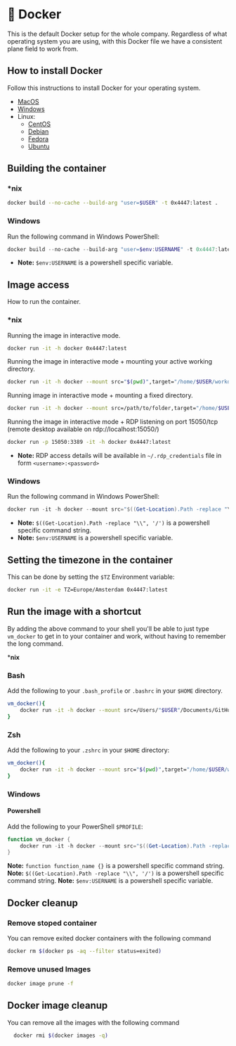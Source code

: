 # 🐳 Docker

This is the default Docker setup for the whole company. Regardless of what operating system you are using, with this Docker file we have a consistent plane field to work from.

## How to install Docker

Follow this instructions to install Docker for your operating system.

- [MacOS](https://docs.docker.com/docker-for-mac/install/)
- [Windows](https://docs.docker.com/docker-for-windows/install/)
- Linux:
  - [CentOS](https://docs.docker.com/install/linux/docker-ce/centos/)
  - [Debian](https://docs.docker.com/install/linux/docker-ce/debian/)
  - [Fedora](https://docs.docker.com/install/linux/docker-ce/fedora/)
  - [Ubuntu](https://docs.docker.com/install/linux/docker-ce/ubuntu/)

## Building the container

### *nix

```sh
docker build --no-cache --build-arg "user=$USER" -t 0x4447:latest .
```

### Windows

Run the following command in Windows PowerShell:

```powershell
docker build --no-cache --build-arg "user=$env:USERNAME" -t 0x4447:latest .
```

- **Note:** `$env:USERNAME` is a powershell specific variable.

## Image access

How to run the container.

### *nix

Running the image in interactive mode.

```sh
docker run -it -h docker 0x4447:latest
```

Running the image in interactive mode + mounting your active working directory.

```sh
docker run -it -h docker --mount src="$(pwd)",target="/home/$USER/workdir/",type=bind 0x4447:latest
```

Running image in interactive mode + mounting a fixed directory.

```sh
docker run -it -h docker --mount src=/path/to/folder,target="/home/$USER/workdir/",type=bind 0x4447:latest
```

Running the image in interactive mode + RDP listening on port 15050/tcp (remote desktop available on rdp://localhost:15050/)

```sh
docker run -p 15050:3389 -it -h docker 0x4447:latest
```

- **Note:** RDP access details will be available in `~/.rdp_credentials` file in form `<username>:<password>`

### Windows

Run the following command in Windows PowerShell:

``` powershell
docker run -it -h docker --mount src="$((Get-Location).Path -replace "\\", '/')",target="/home/$env:USERNAME/workdir/",type=bind 0x4447:latest
```

- **Note:** `$((Get-Location).Path -replace "\\", '/')` is a powershell specific command string.
- **Note:** `$env:USERNAME` is a powershell specific variable.

## Setting the timezone in the container

This can be done by setting the `$TZ` Environment variable:

``` sh
docker run -it -e TZ=Europe/Amsterdam 0x4447:latest
```

## Run the image with a shortcut

By adding the above command to your shell you'll be able to just type `vm_docker` to get in to your container and work, without having to remember the long command.

***nix**

### Bash

Add the following to your `.bash_profile` or `.bashrc` in your `$HOME` directory.

```sh
vm_docker(){
    docker run -it -h docker --mount src=/Users/"$USER"/Documents/GitHub,target="/home/$USER/workdir/",type=bind 0x4447:latest
}
```

### Zsh

Add the following to your `.zshrc` in your `$HOME` directory:

```sh
vm_docker(){
    docker run -it -h docker --mount src="$(pwd)",target="/home/$USER/workdir/",type=bind 0x4447:latest
}
```

### Windows

#### Powershell

Add the following to your PowerShell `$PROFILE`:

``` powershell
function vm_docker {
    docker run -it -h docker --mount src="$((Get-Location).Path -replace "\\", '/')",target="/home/$env:USERNAME/workdir/",type=bind 0x4447:latest
}
```

  **Note:** `function function_name {}` is a powershell specific command string.
  **Note:** `$((Get-Location).Path -replace "\\", '/')` is a powershell specific command string.
  **Note:** `$env:USERNAME` is a powershell specific variable.

## Docker cleanup

### Remove stoped container

You can remove exited docker containers with the following command

```sh
docker rm $(docker ps -aq --filter status=exited)
```

### Remove unused Images

```sh
docker image prune -f
```

## Docker image cleanup

You can remove all the images with the following command

``` sh
  docker rmi $(docker images -q)
```